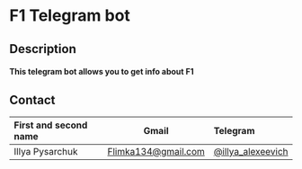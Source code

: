 
F1 Telegram bot
=============

## Description

#### This telegram bot allows you to get info about F1


Contact
-------------
| First and second name  | Gmail  | Telegram |
| :------------ |:---------------:| :-----|
| Illya Pysarchuk | Flimka134@gmail.com | [@illya_alexeevich](https://telegram.me/illya_alexeevich) |
